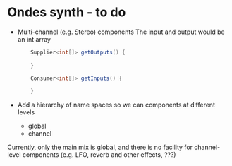 # Ondes synth - to do

 - Multi-channel (e.g. Stereo) components
    The input and output would be an int array
    
    ```java    
        Supplier<int[]> getOutputs() {
            
        }

        Consumer<int[]> getInputs() {
            
        }
    ```     

- Add a hierarchy of name spaces so we can components at different levels 
    - global
    - channel 
    
Currently, only the main mix is global, and there is no facility for channel-level components (e.g. LFO, reverb and other effects, ???)


 
